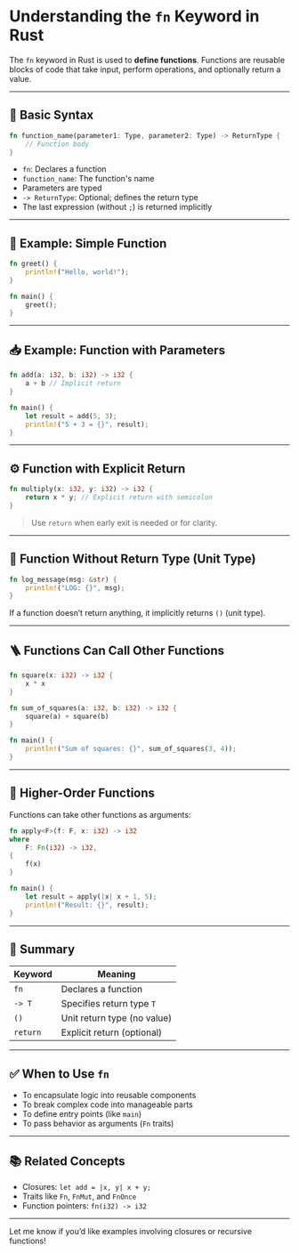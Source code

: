 # Understanding the `fn` Keyword in Rust

The `fn` keyword in Rust is used to **define functions**. Functions are reusable blocks of code that take input, perform operations, and optionally return a value.

---

## 🔧 Basic Syntax

```rust
fn function_name(parameter1: Type, parameter2: Type) -> ReturnType {
    // Function body
}
```

- `fn`: Declares a function
- `function_name`: The function's name
- Parameters are typed
- `-> ReturnType`: Optional; defines the return type
- The last expression (without `;`) is returned implicitly

---

## 🧪 Example: Simple Function

```rust
fn greet() {
    println!("Hello, world!");
}

fn main() {
    greet();
}
```

---

## 📥 Example: Function with Parameters

```rust
fn add(a: i32, b: i32) -> i32 {
    a + b // Implicit return
}

fn main() {
    let result = add(5, 3);
    println!("5 + 3 = {}", result);
}
```

---

## ⚙️ Function with Explicit Return

```rust
fn multiply(x: i32, y: i32) -> i32 {
    return x * y; // Explicit return with semicolon
}
```

> Use `return` when early exit is needed or for clarity.

---

## 🧰 Function Without Return Type (Unit Type)

```rust
fn log_message(msg: &str) {
    println!("LOG: {}", msg);
}
```

If a function doesn’t return anything, it implicitly returns `()` (unit type).

---

## 🪜 Functions Can Call Other Functions

```rust
fn square(x: i32) -> i32 {
    x * x
}

fn sum_of_squares(a: i32, b: i32) -> i32 {
    square(a) + square(b)
}

fn main() {
    println!("Sum of squares: {}", sum_of_squares(3, 4));
}
```

---

## 🧬 Higher-Order Functions

Functions can take other functions as arguments:

```rust
fn apply<F>(f: F, x: i32) -> i32
where
    F: Fn(i32) -> i32,
{
    f(x)
}

fn main() {
    let result = apply(|x| x + 1, 5);
    println!("Result: {}", result);
}
```

---

## 🧠 Summary

| Keyword | Meaning                    |
|---------|----------------------------|
| `fn`    | Declares a function        |
| `-> T`  | Specifies return type `T`  |
| `()`    | Unit return type (no value)|
| `return`| Explicit return (optional) |

---

## ✅ When to Use `fn`

- To encapsulate logic into reusable components
- To break complex code into manageable parts
- To define entry points (like `main`)
- To pass behavior as arguments (`Fn` traits)

---

## 📚 Related Concepts

- Closures: `let add = |x, y| x + y;`
- Traits like `Fn`, `FnMut`, and `FnOnce`
- Function pointers: `fn(i32) -> i32`

---

Let me know if you’d like examples involving closures or recursive functions!
